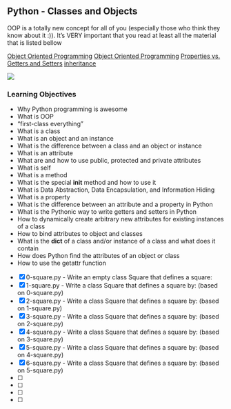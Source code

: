 ## Python - Classes and Objects

OOP is a totally new concept for all of you (especially those who think they know about it :)). It’s VERY important that you read at least all the material that is listed bellow

[Object Oriented Programming](https://python.swaroopch.com/oop.html)
[Object Oriented Programming](https://python-course.eu/oop/object-oriented-programming.php)
[Properties vs. Getters and Setters](https://python-course.eu/oop/properties-vs-getters-and-setters.php)
[inheritance](https://www.youtube.com/watch?v=W9SViazIH00)

![](https://python-course.eu/images/oop/private_property_no_trespassing_200w.webp)

### Learning Objectives
- Why Python programming is awesome
- What is OOP
- “first-class everything”
- What is a class
- What is an object and an instance
- What is the difference between a class and an object or instance
- What is an attribute
- What are and how to use public, protected and private attributes
- What is self
- What is a method
- What is the special __init__ method and how to use it
- What is Data Abstraction, Data Encapsulation, and Information Hiding
- What is a property
- What is the difference between an attribute and a property in Python
- What is the Pythonic way to write getters and setters in Python
- How to dynamically create arbitrary new attributes for existing instances of a class
- How to bind attributes to object and classes
- What is the __dict__ of a class and/or instance of a class and what does it contain
- How does Python find the attributes of an object or class
- How to use the getattr function

- [x] 0-square.py - Write an empty class Square that defines a square:
- [x] 1-square.py - Write a class Square that defines a square by: (based on 0-square.py)
- [x] 2-square.py - Write a class Square that defines a square by: (based on 1-square.py)
- [x] 3-square.py - Write a class Square that defines a square by: (based on 2-square.py)
- [x] 4-square.py - Write a class Square that defines a square by: (based on 3-square.py)
- [x] 5-square.py - Write a class Square that defines a square by: (based on 4-square.py)
- [x] 6-square.py - Write a class Square that defines a square by: (based on 5-square.py)
- [ ]
- [ ]
- [ ]
- [ ]


